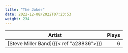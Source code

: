 ```yaml
---
title: "The Joker"
date: 2022-12-08/2022T07:23:53
weight: 234
---
```




 Artist | Plays 
----- | -----:
[Steve Miller Band]({{< ref "a28836">}}) | 6
